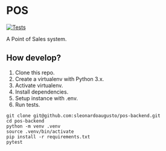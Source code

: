 # POS

[![Tests](https://github.com/sleonardoaugusto/pos-backend/actions/workflows/ci-cd.yaml/badge.svg)](https://github.com/sleonardoaugusto/pos-backend/actions/workflows/ci-cd.yaml)

A Point of Sales system.

## How develop?

1. Clone this repo.
2. Create a virtualenv with Python 3.x.
3. Activate virtualenv.
4. Install dependencies.
5. Setup instance with .env.
6. Run tests.

```console
git clone git@github.com:sleonardoaugusto/pos-backend.git
cd pos-backend
python -m venv .venv
source .venv/bin/activate
pip install -r requirements.txt
pytest
```